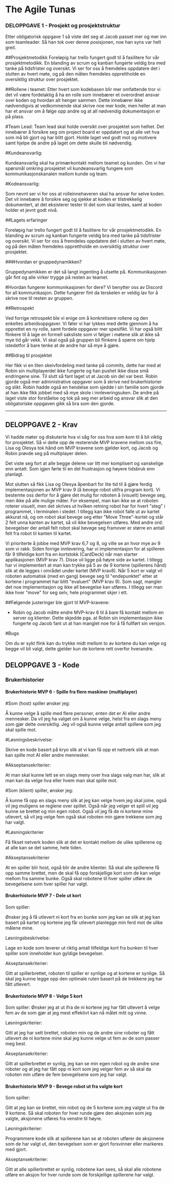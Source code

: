 # The Agile Tunas

### DELOPPGAVE 1 - Prosjekt og prosjektstruktur

Etter obligatorisk oppgave 1 så viste det seg at Jacob passet mer og mer inn som teamleader.
Så han tok over denne posisjonen, noe han syns var helt greit.

##Prosjektmetodikk
Foreløpig har trello fungert godt til å fasilitere for vår prosjektmetodikk. 
En blanding av scrum og kanban fungerte veldig bra med tanke på tidsfrister og oversikt. 
Vi ser for oss å fremdeles oppdatere det i slutten av hvert møte, 
og på den måten fremdeles opprettholde en oversiktlig struktur over prosjektet.

##Rollene i teamet:
Etter hvert som kodebasen blir mer omfattende tror vi det vil være fordelaktig
å ha en rolle som innebærer et overordnet ansvar over koden
og hvordan alt henger sammen. Dette innebærer ikke nødvendigvis at vedkommende
skal skrive noe mer kode, men heller at man har et ansvar om  å følge opp andre
og at all nødvendig dokumentasjon er på plass.

#Team Lead:
Team lead skal holde oversikt over prosjektet som helhet. 
Det innebærer å forsikre seg om project board er oppdatert og at alle vet hva som må bli gjort og har
blitt gjort. Holde laget ved godt mot og motivere samt hjelpe de andre på laget om dette 
skulle bli nødvendig.

#Kundeansvarlig:

Kundeansvarlig skal ha primærkontakt mellom teamet og kunden. 
Om vi har spørsmål omkring prosjektet vil kundeansvarlig fungere som kommunikasjonskanalen
mellom kunde og team.

#Kodeansvarlig:

Som nevnt ser vi for oss at rolleinnehaveren skal ha ansvar for selve koden. 
Det vil innebære å forsikre seg og sjekke at koden er tilstrekkelig dokumentert, 
at det eksisterer tester til det som skal testes, samt at koden holder et jevnt godt nivå.


##Lagets erfaringer

Foreløpig har trello fungert godt til å fasilitere for vår prosjektmetodikk. 
En blanding av scrum og kanban fungerte veldig bra med tanke på tidsfrister og oversikt. 
Vi ser for oss å fremdeles oppdatere det i slutten av hvert møte, 
og på den måten fremdeles opprettholde en oversiktlig struktur over prosjektet.


###Hvordan er gruppedynamikken?

Gruppedynamikken er det så langt ingenting å utsette på. 
Kommunikasjonen går fint og alle virker trygge på resten av teamet.

#Hvordan fungerer kommunikasjonen for dere?
Vi benytter oss av Discord for all kommunikasjon. 
Dette fungerer fint da terskelen er veldig lav for å skrive noe til resten av gruppen.


##Retrospekt

Ved forrige retrospekt ble vi enige om å konkretisere rollene og den enkeltes arbeidsoppgaver. 
Vi føler vi har lykkes med dette gjennom å ha opprettet en ny rolle, 
samt fordele oppgaver mer spesifikt. Vi har også blitt flinkere til å lage en formell saksliste
som vi følger i møtene slik at ikke så mye tid går vekk.
Vi skal også på gruppen bli flinkere å spørre om hjelp istedetfor å bare tenke at de andre
har så mye å gjøre.


##Bidrag til prosjektet

Her fikk vi en liten skeivfordeling med tanke på commits, dette har med at Robin sin
multiplayerdel ikke fungerte og han pushet ikke disse små endringene sine. Til slutt så fant laget
ut at Jacob sin del var best. Robin gjorde også mer administrative oppgaver som å skrive ned brukerhistorier 
og slikt. Robin hadde også en hendelse som sjedde i sin familie som gjorde at han ikke fikk jobbet
med så mye skole i innleveringsuken. De andre på laget viste stor forståelse og tok på seg mer arbeid
og ansvar slik at den obligatoriske oppgaven gikk så bra som den gjorde.

----------------------------------------------------------------------

## DELOPPGAVE 2 - Krav

Vi hadde møter og diskuterte hva vi såg for oss hva som kom til å bli viktig for prosjektet.
Så vi delte opp de resterende MVP kravene mellom oss fire, Lisa og Olesya tok hånd om 
MVP kravene som gjelder kort, og Jacob og Robin prøvde seg på multiplayer delen. 

Det viste seg fort at alle begge delene var litt mer komplisert og vanskelige enn antatt. 
Som igjen førte til en del frustrasjon og høyere tidsbruk enn planlagt. 

Mot slutten så fikk Lisa og Olesya åpenbart for lite tid til å gjøre ferdig implementasjonen
av MVP krav 9 (å bevege robot utifra program kort). Vi bestemte oss derfor for å gjøre det mulig
for roboten å (visuelt) bevege seg, men ikke på alle mulige måter. For eksempel, man kan ikke se at 
roboten roterer visuelt, men det skrives ut hvilken retning robot har for hvert "steg" i programmet,
i terminalen i stedet. I tillegg kan ikke robot falle ut av kartet akkurat nå, og om robot skal 
bevege seg etter "Move Three"-kortet og står 2 felt unna kanten av kartet, så vil ikke bevegelsen utføres.
Med andre ord: bevegelser der antall felt robot skal bevege seg framover er større en antall felt fra robot
til kanten til kartet.

Vi prioriterte å jobbe med MVP krav 6,7 og 8, og ville se an hvor mye av 9 som vi rakk. 
Siden forrige innlevering, har vi implementasjon for at spilleren får 9 tilfeldige kort fra en kortstokk (CardDeck)
når man starter applikasjonen (MVP krav 7). Disse vil ligge på høyre side av kartet. I tillegg har vi implementert 
at man kan trykke på 5 av de 9 kortene (spillerens hånd) slik at de legges i området under kartet (MVP krav8). 
Når 5 kort er valgt vil roboten automatisk (med en gang) bevege seg til "endepunktet" etter at kortene i programmet 
har blitt "evaluert" (MVP krav 9). Som sagt, mangler det noe implementasjon og ikke all bevegelse kan utføres.
I tillegg ser man ikke hver "move" for seg selv, hele programmet skjer i ett.


##Følgende justeringer ble gjort til MVP-kravene:
- Robin og Jacob måtte endre MVP-krav 6 til å bare få kontakt mellom en server og klienter. Dette skjedde pga. at 
Robin sin implementasjon ikke fungerte og Jacob fant ut at han manglet noe for å få fullført sin versjon.


#Bugs

Om du er sykt flink kan du trykke midt mellom to av kortene du kan velge og begge vil bli valgt,
dette gjelder kun de kortene rett overfor hverandre.


## DELOPPGAVE 3 - Kode



### Brukerhistorier


#### Brukerhistorie MVP 6 - Spille fra flere maskiner (multiplayer)

#Som (host) spiller ønsker jeg:

Å kunne velge å spille med flere personer, enten det er AI eller andre mennesker.
Da vil jeg ha valget om å kunne velge, helst fra en slags meny som gjør dette oversiktlig. Jeg
vil også kunne velge antall spillere som jeg skal spille mot.

#Løsningsbeskrivelse:

Skrive en kode basert på kryo slik at vi kan få opp et nettverk slik at man kan spille mot AI eller
andre mennesker.

#Akseptansekriterier:

At man skal kunne lett se en slags meny over hva slags valg man har, slik at man kan da velge hva eller
hvem man skal spille mot.

#Som (klient) spiller, ønsker jeg:

Å kunne få opp en slags meny slik at jeg kan velge hvem jeg skal joine, også vil jeg muligens se reglene
over spillet. Også når jeg velger et spill vil jeg kunne se brettet og min egen robot. Også
vil jeg få de ni kortene mine utlevert, så vil jeg velge fem også skal roboten min gjøre trekkene
som jeg har valgt.

#Løsningskriterier

Få fikset netverk koden slik at det er kontakt mellom de ulike spillerene og at alle
kan se det samme, hele tiden.

#Akseptansekriterier

At en spiller blir host, også blir de andre klienter. Så skal alle spillerene få opp samme brettet, men
de skal få opp forskjellige kort som de kan velge mellom fra samme bunke. Også skal robotene til hver spiller
utføre de bevegelsene som hver spiller har valgt.


#### Brukerhistorie MVP 7 - Dele ut kort

Som spiller:

Ønsker jeg å få utlevert ni kort fra en bunke som jeg kan se slik at jeg kan basert på kartet 
og kortene jeg får utlevert planlegge min ferd mot de ulike målene mine.

Løsningsbeskrivelse:

Lage en kode som leverer ut riktig antall tilfeldige kort fra 
bunken til hver spiller som inneholder kun gyldige bevegelser.

Akseptansekriterier:

Gitt at spillerbrettet, roboten til spiller er synlige og at kortene
er synlige. Så skal jeg kunne legge opp den optimale ruten basert på de trekkene
jeg har fått utlevert.

#### Brukerhistorie MVP 8 - Velge 5 kort

Som spiller:
Ønsker jeg at ut ifra de ni kortene jeg har fått utlevert å velge fem av de som
gjør at jeg mest effektivt kan nå målet mitt og vinne.

Løsningskriterier:

Gitt at jeg har sett brettet, roboten min og de andre sine roboter og fått utlevert
de ni kortene mine skal jeg kunne velge ut fem av de som passer meg best.

Akseptansekriterier:

Gitt at spillerbrettet er synlig, jeg kan se min egen robot og de andre sine roboter og
at jeg har fått opp ni kort som jeg velger fem av så skal da roboten min utføre
de fem bevegelsene som jeg har valgt.

#### Brukerhistorie MVP 9 - Bevege robot ut fra valgte kort

Som spiller:

Gitt at jeg kan se brettet, min robot og de 5 kortene som jeg valgte ut fra de 9 kortene. 
Så skal roboten for hver runde gjøre den aksjonen som jeg valgte, aksjonene utføres fra venstre 
til høyre.

Løsningskriterier:

Programmere kode slik at spillerene kan se at roboten utfører de aksjonene som de har valgt ut,
den bevegelsen som er gjort forsvinner eller markeres med gjort.

Akseptansekriterier:

Gitt at alle spillerbrettet er synlig, robotene kan sees, så skal alle robotene utføre
en aksjon for hver runde som de forskjellige spillerene har valgt. 

